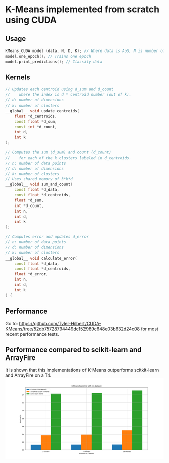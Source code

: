 # K-Means implemented from scratch using CUDA  
## Usage  
```C++
KMeans_CUDA model (data, N, D, K); // Where data is AoS, N is number of data points, D is number of dimensions and K is number of clusters
model.one_epoch(); // Trains one epoch
model.print_predictions(); // Classify data
```  

## Kernels
```C++
// Updates each centroid using d_sum and d_count
//    where the index is d * centroid number (out of k).
// d: number of dimensions
// k: number of clusters
__global__ void update_centroids(
    float *d_centroids,
    const float *d_sum,
    const int *d_count,
    int d,
    int k
);
```  

```C++
// Computes the sum (d_sum) and count (d_count) 
//    for each of the k clusters labeled in d_centroids.
// n: number of data points
// d: number of dimensions
// k: number of clusters
// Uses shared memory of 3*k*d
__global__ void sum_and_count(
    const float *d_data,
    const float *d_centroids,
    float *d_sum,
    int *d_count,
    int n,
    int d,
    int k
);
```  

```C++
// Computes error and updates d_error
// n: number of data points
// d: number of dimensions
// k: number of clusters
__global__ void calculate_error(
    const float *d_data,
    const float *d_centroids,
    float *d_error,
    int n,
    int d,
    int k
) {
```  

## Performance  
Go to: https://github.com/Tyler-Hilbert/CUDA-KMeans/tree/52db75728794449dc152989c648e03b632d24c08 for most recent performance tests.  

## Performance compared to scikit-learn and ArrayFire  
It is shown that this implementations of K-Means outperforms scitkit-learn and ArrayFire on a T4.  
![CUDA KMeans Performance vs scikit-learn and ArrayFire](https://raw.githubusercontent.com/Tyler-Hilbert/CUDA-KMeans/main/Performance/Comparison.png)  